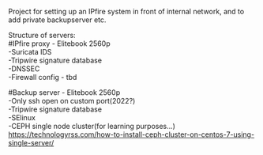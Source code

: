 Project for setting up an IPfire system in front of internal network, and to add private backupserver etc.

Structure of servers:    
#IPfire proxy - Elitebook 2560p  
-Suricata IDS  
-Tripwire signature database  
-DNSSEC  
-Firewall config - tbd  

#Backup server - Elitebook 2560p  
-Only ssh open on custom port(2022?)  
-Tripwire signature database  
-SElinux  
-CEPH single node cluster(for learning purposes...)  
https://technologyrss.com/how-to-install-ceph-cluster-on-centos-7-using-single-server/
